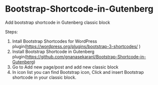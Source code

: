 # Bootstrap-Shortcode-in-Gutenberg
Add bootstrap shortcode in Gutenberg classic block

Steps:
1. Intall Bootstrap Shortcodes for WordPress plugin(https://wordpress.org/plugins/bootstrap-3-shortcodes/ ) 
2. Install Bootstrap Shortcode in Gutenberg plugin(https://github.com/gnanasekaranl/Bootstrap-Shortcode-in-Gutenberg)
3. Go to Add new page/post and add new classic block
4. In icon list you can find Bootstrap icon, Click and insert Bootstrap shortcode in your classic block.
